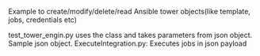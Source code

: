 Example to create/modify/delete/read Ansible tower objects(like template, jobs, credentials etc)

test_tower_engin.py uses the class and takes parameters from json object. Sample json object.
ExecuteIntegration.py: Executes jobs in json payload
